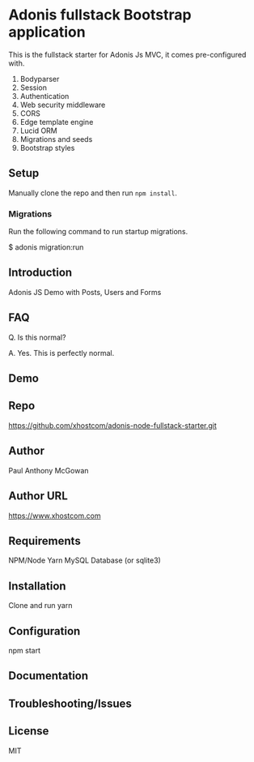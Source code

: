 # Adonis fullstack Bootstrap application

This is the fullstack starter for Adonis Js MVC, it comes pre-configured with.

1. Bodyparser
2. Session
3. Authentication
4. Web security middleware
5. CORS
6. Edge template engine
7. Lucid ORM
8. Migrations and seeds
9. Bootstrap styles

## Setup

Manually clone the repo and then run `npm install`.

### Migrations

Run the following command to run startup migrations.

$ adonis migration:run

## Introduction

Adonis JS Demo with Posts, Users and Forms

## FAQ

Q. Is this normal?

A. Yes. This is perfectly normal.

## Demo


## Repo

https://github.com/xhostcom/adonis-node-fullstack-starter.git

## Author

Paul Anthony  McGowan

## Author URL

https://www.xhostcom.com

## Requirements

NPM/Node
 Yarn
 MySQL Database (or sqlite3)

## Installation

Clone and run yarn

## Configuration

npm start

## Documentation

## Troubleshooting/Issues

## License

MIT
